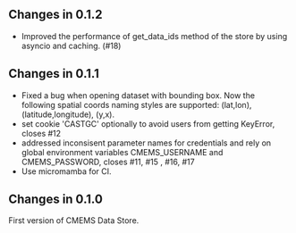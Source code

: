 ## Changes in 0.1.2

- Improved the performance of get_data_ids method of the store by using asyncio and caching. (#18)


## Changes in 0.1.1

- Fixed a bug when opening dataset with bounding box. Now the following spatial coords naming styles are
  supported: (lat,lon), (latitude,longitude), (y,x).
- set cookie 'CASTGC' optionally to avoid users from getting KeyError, closes #12
- addressed inconsisent parameter names for credentials and rely on global environment variables
  CMEMS_USERNAME and CMEMS_PASSWORD, closes  #11, #15 , #16, #17
- Use micromamba for CI.

## Changes in 0.1.0

First version of CMEMS Data Store.
